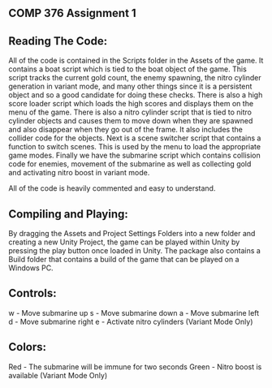 COMP 376 Assignment 1
-----------------------------------------------------

Reading The Code:
-----------------------------------------------------
All of the code is contained in the Scripts folder in the Assets of the game. It contains a boat script which is tied to the boat object of the game. This script tracks the current gold count, the enemy spawning, the nitro cylinder generation in variant mode, and many other things since it is a persistent object and so a good candidate for doing these checks. There is also a high score loader script which loads the high scores and displays them on the menu of the game. There is also a nitro cylinder script that is tied to nitro cylinder objects and causes them to move down when they are spawned and also disappear when they go out of the frame. It also includes the collider code for the objects. Next is a scene switcher script that contains a function to switch scenes. This is used by the menu to load the appropriate game modes. Finally we have the submarine script which contains collision code for enemies, movement of the submarine as well as collecting gold and activating nitro boost in variant mode.

All of the code is heavily commented and easy to understand.

Compiling and Playing:
----------------------------------------------------
By dragging the Assets and Project Settings Folders into a new folder and creating a new Unity Project, the game can be played within Unity by pressing the play button once loaded in Unity. The package also contains a Build folder that contains a build of the game that can be played on a Windows PC.

Controls:
----------------------------------------------------
w - Move submarine up
s - Move submarine down
a - Move submarine left
d - Move submarine right
e - Activate nitro cylinders (Variant Mode Only)

Colors:
-----------------------------------------------------
Red - The submarine will be immune for two seconds
Green - Nitro boost is available (Variant Mode Only)